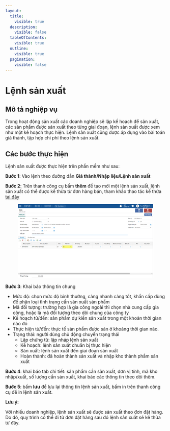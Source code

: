 ```yaml
---
layout:
  title:
    visible: true
  description:
    visible: false
  tableOfContents:
    visible: true
  outline:
    visible: true
  pagination:
    visible: false
---
```


# Lệnh sản xuất

## Mô tả nghiệp vụ

Trong hoạt động sản xuất các doanh nghiệp sẽ lập kế hoạch để sản xuất, các sản phẩm được sản xuất theo từng giai đoạn, lệnh sản xuất được xem như một kế hoạch thực hiện. Lệnh sản xuất cũng được áp dụng vào bài toán giá thành, tập hợp chi phí theo lệnh sản xuất.

## Các bước thực hiện

Lệnh sản xuất được thực hiện trên phần mềm như sau:

**Bước 1**: Vào lệnh theo đường dẫn **Giá thành/Nhập liệu/Lệnh sản xuất**

**Bước 2**: Trên thanh công cụ bấm **thêm** để tạo mới một lệnh sản xuất, lệnh sản xuất có thể được kế thừa từ đơn hàng bán, tham khảo thao tác kế thừa [tại đây](http://127.0.0.1:5000/s/rcD7ImF1NXzNzFohN8p5/thao-tac-chuc-nang-tren-he-thong/ke-thua-du-lieu-theo-quy-trinh)

<figure><img src="../.gitbook/assets/Lệnh sản xuất.png" alt=""><figcaption></figcaption></figure>

**Bước 3**: Khai báo thông tin chung

* Mức độ: chọn mức độ bình thường, càng nhanh càng tốt, khẩn cấp dùng để phân loại tình trạng cần sản xuất sản phẩm
* Mã đối tượng: trường hợp là gia công ngoài thì chọn nhà cung cấp gia công, hoặc là mã đối tượng theo dõi chung của công ty
* Kế hoạch từ/đến: sản phẩm dự kiến sản xuất trong một khoản thời gian nào đó
* Thực hiện từ/đến: thực tế sản phẩm được sản ở khoảng thời gian nào.
* Trạng thái: người dùng chủ động chuyển trạng thái
  * Lập chứng từ: lập nháp lệnh sản xuất
  * Kế hoạch: lệnh sản xuất chuẩn bị thực hiện
  * Sản xuất: lệnh sản xuất đến giai đoạn sản xuất
  * Hoàn thành: đã hoàn thành sản xuất và nhập kho thành phẩm sản xuất

**Bước 4**: khai báo tab chi tiết: sản phẩm cần sản xuất, đơn vị tính, mã kho nhập/xuất, số lượng cần sản xuất, khai báo các thông tin theo dõi thêm.

**Bước 5**: bấm **lưu** để lưu lại thông tin lệnh sản xuất, bấm in trên thanh công cụ để in lệnh sản xuất.

**Lưu ý:**

Với nhiều doanh nghiệp, lệnh sản xuất sẽ được sản xuất theo đơn đặt hàng. Do đó, quy trình có thể đi từ đơn đặt hàng sau đó lệnh sản xuất sẽ kế thừa từ đây.
